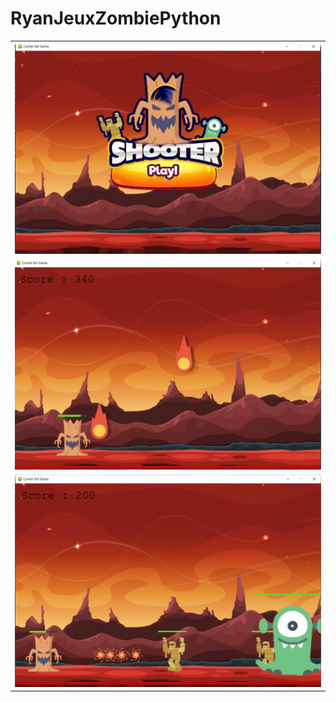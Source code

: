 # RyanJeuxZombiePython

<table>
  <tr><td><img src="Assets/Accueil.png" /></td></tr>
   <tr><td><img src="Assets/3.png" /></td></tr>
   <tr><td><img src="Assets/2.png" /></td></tr>
 </table>

